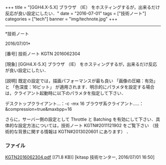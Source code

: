 ﻿+++
title = "[GGH4.X-5.X] ブラウザ （IE） をホスティングするが，出来るだけ反応が良い設定にしたい．"
date = "2016-07-01"
tags = ["技術ノート"]
categories = ["tech"]
banner = "img/technote.jpg"
+++

-----------------------------------------------------------------------------------------------------------------------------

*技術ノート

2016/07/01*


[番号]
技術ノート KGTN 2016062304

[現象]
[GGH4.X-5.X] ブラウザ （IE）
をホスティングするが，出来るだけ反応が良い設定にしたい．

[説明]
既定の設定では，描画パフォーマンスが最も良い 「画像の圧縮：有効」 と
「色深度：16ビット」
が適用されます．明示的にパラメタを設定する場合は，クライアント起動時に以下のパラメタを指定して下さい．

デスクトップクライアント...：-c -mx 16
ブラウザ系クライアント.....：&compression=true&maxbpp=16

さらに，サーバー側の設定として Throttle と Batching
を有効にして下さい．具体的な設定方法については，技術ノート
KGTN#2011121902 をご覧下さい （技術的な背景に関する情報は
KGTN#2013020601 にあります） ．


### ファイル

 
 


[KGTN2016062304.pdf](http://techreport.kitasp.net/attachments/download/2747/KGTN2016062304.pdf)
 [(71.8 KB)] [kitasp 技術センター, 2016/07/01
16:50]


 


 

